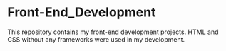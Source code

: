 # Front-End_Development
This repository contains my front-end development projects. HTML and CSS without any frameworks were used in my development.
